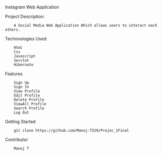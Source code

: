 Instagram Web Application

Project Description:				
	
		A Social Media Web Application Which allows users to interact each others.
		
Technnologies Used:
	
		Html
		Css
		Javascript
		Servlet
		Hibernate
		
Features
	
		Sign Up
		Sign In
		View Profile
		Edit Profile
		Delete Profile
		ViewAll Profile
		Search Profile
		Log Out
		
Getting Started

		git clone https://github.com/Manoj-T529/Projec_1Final
	
Contributor
		
		Manoj T

